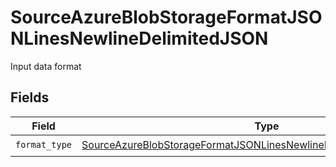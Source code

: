 # SourceAzureBlobStorageFormatJSONLinesNewlineDelimitedJSON

Input data format


## Fields

| Field                                                                                                                                                             | Type                                                                                                                                                              | Required                                                                                                                                                          | Description                                                                                                                                                       |
| ----------------------------------------------------------------------------------------------------------------------------------------------------------------- | ----------------------------------------------------------------------------------------------------------------------------------------------------------------- | ----------------------------------------------------------------------------------------------------------------------------------------------------------------- | ----------------------------------------------------------------------------------------------------------------------------------------------------------------- |
| `format_type`                                                                                                                                                     | [SourceAzureBlobStorageFormatJSONLinesNewlineDelimitedJSONFormatType](../../models/shared/sourceazureblobstorageformatjsonlinesnewlinedelimitedjsonformattype.md) | :heavy_check_mark:                                                                                                                                                | N/A                                                                                                                                                               |